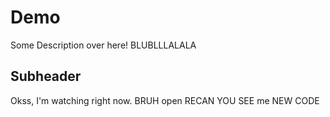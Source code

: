 # Demo

Some Description over here! BLUBLLLALALA

## Subheader

Okss, I'm watching right now. BRUH open RECAN YOU SEE me
NEW CODE
